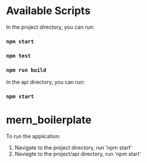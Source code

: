 # Available Scripts

In the project directory, you can run:

### `npm start`

### `npm test`

### `npm run build`

In the api directory, you can run:

### `npm start`

# mern_boilerplate

To run the application:

1) Navigate to the project directory, run 'npm start'
2) Naviagte to the project/api directory, run 'npm start'
